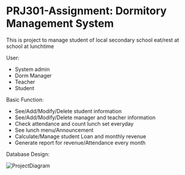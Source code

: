 # PRJ301-Assignment: Dormitory Management System

This is project to manage student of local secondary school eat/rest at school at lunchtime

User:
 - System admin
 - Dorm Manager
 - Teacher
 - Student


Basic Function:
+ See/Add/Modify/Delete student information
+ See/Add/Modify/Delete manager and teacher information
+ Check attendance and count lunch set everyday
+ See lunch menu/Announcement
+ Calculate/Manage student Loan and monthly revenue
+ Generate report for revenue/Attendance every month 


Database Design:

![ProjectDiagram](https://user-images.githubusercontent.com/52240023/154838580-27d8bea8-4320-4570-a93c-76f24f3452af.png)

